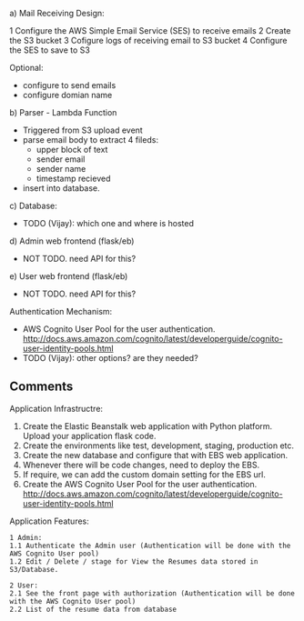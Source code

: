 a) Mail Receiving Design:

1 Configure the AWS Simple Email Service (SES) to receive emails 
2 Create the S3 bucket 
3 Cofigure logs of receiving email to S3 bucket
4 Configure the SES to save to S3

Optional:
 - configure to send emails
 - configure domian name
 
b) Parser - Lambda Function
- Triggered from S3 upload event 
- parse email body to extract 4 fileds:
  - upper block of text 
  - sender email 
  - sender name 
  - timestamp recieved
- insert into database.

c) Database:
 - TODO (Vijay): which one and where is hosted
 
d) Admin web frontend (flask/eb)
 - NOT TODO. need API for this? 

e) User web frontend (flask/eb)
 - NOT TODO. need API for this?
 
Authentication Mechanism:   
 - AWS Cognito User Pool for the user authentication. http://docs.aws.amazon.com/cognito/latest/developerguide/cognito-user-identity-pools.html
 - TODO (Vijay): other options? are they needed?
 
Comments
-------- 
 
Application Infrastructre:

1. Create the Elastic Beanstalk web application with Python platform. Upload your application flask code.
2. Create the environments like test, development, staging, production etc.
2. Create the new database and configure that with EBS web application.
3. Whenever there will be code changes, need to deploy the EBS.
4. If require, we can add the custom domain setting for the EBS url.
5. Create the AWS Cognito User Pool for the user authentication. http://docs.aws.amazon.com/cognito/latest/developerguide/cognito-user-identity-pools.html


Application Features:

```
1 Admin:
1.1 Authenticate the Admin user (Authentication will be done with the AWS Cognito User pool)
1.2 Edit / Delete / stage for View the Resumes data stored in S3/Database.

2 User:
2.1 See the front page with authorization (Authentication will be done with the AWS Cognito User pool)
2.2 List of the resume data from database
```
